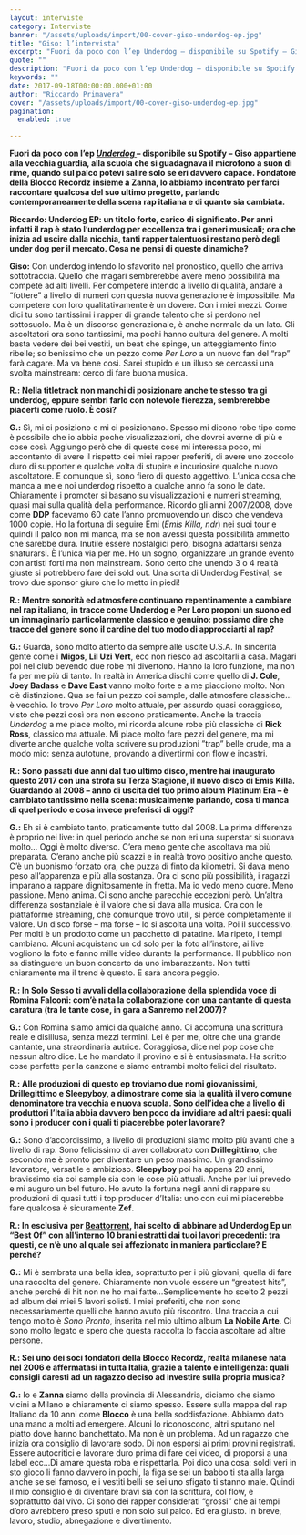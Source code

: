 ```yaml
---
layout: interviste
category: Interviste
banner: "/assets/uploads/import/00-cover-giso-underdog-ep.jpg"
title: "Giso: l’intervista"
excerpt: "Fuori da poco con l’ep Underdog – disponibile su Spotify – Giso appartiene alla vecchia guardia, alla scuola che si guadagnava il microfono a suon di rime, quando sul palco potevi salire solo se eri davvero capace. Fondatore della Blocco Recordz insieme a Zanna, lo abbiamo incontrato per farci raccontare qualcosa del suo ultimo progetto,…"
quote: ""
description: "Fuori da poco con l’ep Underdog – disponibile su Spotify – Giso appartiene alla vecchia guardia, alla scuola che si guadagnava il microfono a suon di rime, quando sul palco potevi salire solo se eri davvero capace. Fondatore della Blocco Recordz insieme a Zanna, lo abbiamo incontrato per farci raccontare qualcosa del suo ultimo progetto,…"
keywords: ""
date: 2017-09-18T00:00:00.000+01:00
author: "Riccardo Primavera"
cover: "/assets/uploads/import/00-cover-giso-underdog-ep.jpg"
pagination:
  enabled: true

---
```


**Fuori da poco con l’ep [_Underdog_ ](http://www.beattorrent.it/download/giso-underdog/)– disponibile su Spotify – Giso appartiene alla vecchia guardia, alla scuola che si guadagnava il microfono a suon di rime, quando sul palco potevi salire solo se eri davvero capace. Fondatore della Blocco Recordz insieme a Zanna, lo abbiamo incontrato per farci raccontare qualcosa del suo ultimo progetto, parlando contemporaneamente della scena rap italiana e di quanto sia cambiata.**

**Riccardo: Underdog EP: un titolo forte, carico di significato. Per anni infatti il rap è stato l’underdog per eccellenza tra i generi musicali; ora che inizia ad uscire dalla nicchia, tanti rapper talentuosi restano però degli under dog per il mercato. Cosa ne pensi di queste dinamiche?**

**Giso:** Con underdog intendo lo sfavorito nel pronostico, quello che arriva sottotraccia. Quello che magari sembrerebbe avere meno possibilità ma compete ad alti livelli. Per competere intendo a livello di qualità, andare a “fottere” a livello di numeri con questa nuova generazione è impossibile. Ma competere con loro qualitativamente è un dovere. Con i miei mezzi. Come dici tu sono tantissimi i rapper di grande talento che si perdono nel sottosuolo. Ma è un discorso generazionale, è anche normale da un lato. Gli ascoltatori ora sono tantissimi, ma pochi hanno cultura del genere. A molti basta vedere dei bei vestiti, un beat che spinge, un atteggiamento finto ribelle; so benissimo che un pezzo come _Per Loro_ a un nuovo fan del “rap” farà cagare. Ma va bene così. Sarei stupido e un illuso se cercassi una svolta mainstream: cerco di fare buona musica.

**R.: Nella titletrack non manchi di posizionare anche te stesso tra gi underdog, eppure sembri farlo con notevole fierezza, sembrerebbe piacerti come ruolo. È così?**

**G.:** Sì, mi ci posiziono e mi ci posizionano. Spesso mi dicono robe tipo come è possibile che io abbia poche visualizzazioni, che dovrei averne di più e cose così. Aggiungo però che di queste cose mi interessa poco, mi accontento di avere il rispetto dei miei rapper preferiti, di avere uno zoccolo duro di supporter e qualche volta di stupire e incuriosire qualche nuovo ascoltatore. E comunque sì, sono fiero di questo aggettivo. L’unica cosa che manca a me e noi underdog rispetto a qualche anno fa sono le date. Chiaramente i promoter si basano su visualizzazioni e numeri streaming, quasi mai sulla qualità della performance. Ricordo gli anni 2007/2008, dove come **DDP** facevamo 60 date l’anno promuovendo un disco che vendeva 1000 copie. Ho la fortuna di seguire Emi (_Emis Killa, ndr_) nei suoi tour e quindi il palco non mi manca, ma se non avessi questa possibilità ammetto che sarebbe dura. Inutile essere nostalgici però, bisogna adattarsi senza snaturarsi. È l’unica via per me. Ho un sogno, organizzare un grande evento con artisti forti ma non mainstream. Sono certo che unendo 3 o 4 realtà giuste si potrebbero fare dei sold out. Una sorta di Underdog Festival; se trovo due sponsor giuro che lo metto in piedi!

**R.: Mentre sonorità ed atmosfere continuano repentinamente a cambiare nel rap italiano, in tracce come Underdog e Per Loro proponi un suono ed un immaginario particolarmente classico e genuino: possiamo dire che tracce del genere sono il cardine del tuo modo di approcciarti al rap?**

**G.:** Guarda, sono molto attento da sempre alle uscite U.S.A. In sincerità gente come i **Migos**, **Lil Uzi Vert**, ecc non riesco ad ascoltarli a casa. Magari poi nel club bevendo due robe mi divertono. Hanno la loro funzione, ma non fa per me più di tanto. In realtà in America dischi come quello di **J. Cole**, **Joey Badass** e **Dave East** vanno molto forte e a me piacciono molto. Non c’è distinzione. Qua se fai un pezzo coi sample, dalle atmosfere classiche… è vecchio. Io trovo _Per Loro_ molto attuale, per assurdo quasi coraggioso, visto che pezzi così ora non escono praticamente. Anche la traccia _Underdog_ a me piace molto, mi ricorda alcune robe più classiche di **Rick Ross**, classico ma attuale. Mi piace molto fare pezzi del genere, ma mi diverte anche qualche volta scrivere su produzioni ”trap” belle crude, ma a modo mio: senza autotune, provando a divertirmi con flow e incastri.

**R.: Sono passati due anni dal tuo ultimo disco, mentre hai inaugurato questo 2017 con una strofa su Terza Stagione, il nuovo disco di Emis Killa. Guardando al 2008 – anno di uscita del tuo primo album Platinum Era – è cambiato tantissimo nella scena: musicalmente parlando, cosa ti manca di quel periodo e cosa invece preferisci di oggi?**

**G.:** Eh si è cambiato tanto, praticamente tutto dal 2008\. La prima differenza è proprio nei live: in quel periodo anche se non eri una superstar si suonava molto… Oggi è molto diverso. C’era meno gente che ascoltava ma più preparata. C’erano anche più scazzi e in realtà trovo positivo anche questo. C’è un buonismo forzato ora, che puzza di finto da kilometri. Si dava meno peso all’apparenza e più alla sostanza. Ora ci sono più possibilità, i ragazzi imparano a rappare dignitosamente in fretta. Ma io vedo meno cuore. Meno passione. Meno anima. Ci sono anche parecchie eccezioni però. Un’altra differenza sostanziale è il valore che si dava alla musica. Ora con le piattaforme streaming, che comunque trovo utili, si perde completamente il valore. Un disco forse – ma forse – lo si ascolta una volta. Poi il successivo. Per molti è un prodotto come un pacchetto di patatine. Ma ripeto, i tempi cambiano. Alcuni acquistano un cd solo per la foto all’instore, ai live vogliono la foto e fanno mille video durante la performance. Il pubblico non sa distinguere un buon concerto da uno imbarazzante. Non tutti chiaramente ma il trend è questo. E sarà ancora peggio.

**R.: In Solo Sesso ti avvali della collaborazione della splendida voce di Romina Falconi: com’è nata la collaborazione con una cantante di questa caratura (tra le tante cose, in gara a Sanremo nel 2007)?**

**G.:** Con Romina siamo amici da qualche anno. Ci accomuna una scrittura reale e disillusa, senza mezzi termini. Lei è per me, oltre che una grande cantante, una straordinaria autrice. Coraggiosa, dice nel pop cose che nessun altro dice. Le ho mandato il provino e si è entusiasmata. Ha scritto cose perfette per la canzone e siamo entrambi molto felici del risultato.

**R.: Alle produzioni di questo ep troviamo due nomi giovanissimi, Drillegittimo e Sleepyboy, a dimostrare come sia la qualità il vero comune denominatore tra vecchia e nuova scuola. Sono dell’idea che a livello di produttori l’Italia abbia davvero ben poco da invidiare ad altri paesi: quali sono i producer con i quali ti piacerebbe poter lavorare?**

**G.:** Sono d’accordissimo, a livello di produzioni siamo molto più avanti che a livello di rap. Sono felicissimo di aver collaborato con **Drillegittimo**, che secondo me è pronto per diventare un peso massimo. Un grandissimo lavoratore, versatile e ambizioso. **Sleepyboy** poi ha appena 20 anni, bravissimo sia coi sample sia con le cose più attuali. Anche per lui prevedo e mi auguro un bel futuro. Ho avuto la fortuna negli anni di rappare su produzioni di quasi tutti i top producer d’Italia: uno con cui mi piacerebbe fare qualcosa è sicuramente **Zef**.

**R.: In esclusiva** **per [Beattorrent](http://www.beattorrent.it/), hai scelto di abbinare ad Underdog Ep un “Best Of” con all’interno 10 brani estratti dai tuoi lavori precedenti: tra questi, ce n’è uno al quale sei affezionato in maniera particolare? E perché?**

**G.:** Mi è sembrata una bella idea, soprattutto per i più giovani, quella di fare una raccolta del genere. Chiaramente non vuole essere un “greatest hits”, anche perché di hit non ne ho mai fatte…Semplicemente ho scelto 2 pezzi ad album dei miei 5 lavori solisti. I miei preferiti, che non sono necessariamente quelli che hanno avuto più riscontro. Una traccia a cui tengo molto è _Sono Pronto_, inserita nel mio ultimo album **La Nobile Arte**. Ci sono molto legato e spero che questa raccolta lo faccia ascoltare ad altre persone.

**R.: Sei uno dei soci fondatori della Blocco Recordz, realtà milanese nata nel 2006 e affermatasi in tutta Italia, grazie a talento e intelligenza: quali consigli daresti ad un ragazzo deciso ad investire sulla propria musica?**

**G.:** Io e **Zanna** siamo della provincia di Alessandria, diciamo che siamo vicini a Milano e chiaramente ci siamo spesso. Essere sulla mappa del rap Italiano da 10 anni come **Blocco** è una bella soddisfazione. Abbiamo dato una mano a molti ad emergere. Alcuni lo riconoscono, altri sputano nel piatto dove hanno banchettato. Ma non è un problema. Ad un ragazzo che inizia ora consiglio di lavorare sodo. Di non esporsi ai primi provini registrati. Essere autocritici e lavorare duro prima di fare dei video, di proporsi a una label ecc…Di amare questa roba e rispettarla. Poi dico una cosa: soldi veri in sto gioco li fanno davvero in pochi, la figa se sei un babbo ti sta alla larga anche se sei famoso, e i vestiti belli se sei uno sfigato ti stanno male. Quindi il mio consiglio è di diventare bravi sia con la scrittura, col flow, e soprattutto dal vivo. Ci sono dei rapper considerati “grossi” che ai tempi d’oro avrebbero preso sputi e non solo sul palco. Ed era giusto. In breve, lavoro, studio, abnegazione e divertimento.
